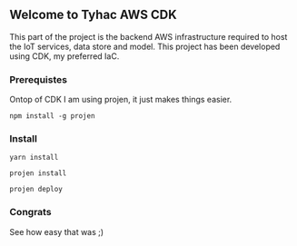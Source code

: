 ## Welcome to Tyhac AWS CDK

This part of the project is the backend AWS infrastructure required to host the IoT services, data store and model. This project has been developed using CDK, my preferred IaC. 

### Prerequistes

Ontop of CDK I am using projen, it just makes things easier.

```
npm install -g projen
```

### Install

```
yarn install
```

```
projen install
```

```
projen deploy
```

### Congrats

See how easy that was ;)